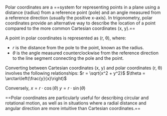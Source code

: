 Polar coordinates are a ==system for representing points in a plane using a distance (radius) from a reference point (pole) and an angle measured from a reference direction (usually the positive x-axis). In trigonometry, polar coordinates provide an alternative way to describe the location of a point compared to the more common Cartesian coordinates (x, y).==

A point in polar coordinates is represented as (r, θ), where:
- $r$ is the distance from the pole to the point, known as the radius.
- $\theta$ is the angle measured counterclockwise from the reference direction to the line segment connecting the pole and the point.

Converting between Cartesian coordinates (x, y) and polar coordinates (r, θ) involves the following relationships:
$r = \sqrt{x^2 + y^2}$
$\theta = \arctan\left(\frac{y}{x}\right)$

Conversely,
$x = r \cdot \cos(\theta)$
$y = r \cdot \sin(\theta)$

==Polar coordinates are particularly useful for describing circular and rotational motion, as well as in situations where a radial distance and angular direction are more intuitive than Cartesian coordinates.==